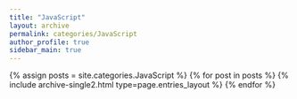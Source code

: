 ```yaml
---
title: "JavaScript"
layout: archive
permalink: categories/JavaScript
author_profile: true
sidebar_main: true
---
```



{% assign posts = site.categories.JavaScript %}
{% for post in posts %} {% include archive-single2.html type=page.entries_layout %} {% endfor %}
